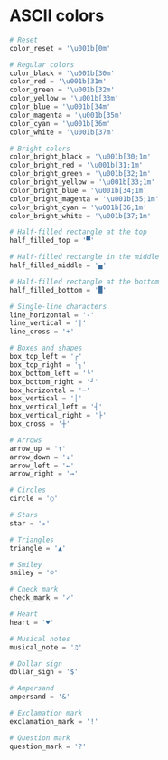# ASCII colors
```python
# Reset
color_reset = '\u001b[0m'
```
```python
# Regular colors
color_black = '\u001b[30m'
color_red = '\u001b[31m'
color_green = '\u001b[32m'
color_yellow = '\u001b[33m'
color_blue = '\u001b[34m'
color_magenta = '\u001b[35m'
color_cyan = '\u001b[36m'
color_white = '\u001b[37m'
```

```python
# Bright colors
color_bright_black = '\u001b[30;1m'
color_bright_red = '\u001b[31;1m'
color_bright_green = '\u001b[32;1m'
color_bright_yellow = '\u001b[33;1m'
color_bright_blue = '\u001b[34;1m'
color_bright_magenta = '\u001b[35;1m'
color_bright_cyan = '\u001b[36;1m'
color_bright_white = '\u001b[37;1m'
```

```python
# Half-filled rectangle at the top
half_filled_top = '▀'

# Half-filled rectangle in the middle
half_filled_middle = '▄'

# Half-filled rectangle at the bottom
half_filled_bottom = '█'
```
```python
# Single-line characters
line_horizontal = '-'
line_vertical = '|'
line_cross = '+'
```
```python
# Boxes and shapes
box_top_left = '┌'
box_top_right = '┐'
box_bottom_left = '└'
box_bottom_right = '┘'
box_horizontal = '─'
box_vertical = '│'
box_vertical_left = '┤'
box_vertical_right = '├'
box_cross = '┼'
```
```python
# Arrows
arrow_up = '↑'
arrow_down = '↓'
arrow_left = '←'
arrow_right = '→'
```
```python
# Circles
circle = '○'
```
```python
# Stars
star = '★'
```
```python
# Triangles
triangle = '▲'
```
```python
# Smiley
smiley = '☺'
```
```python
# Check mark
check_mark = '✓'
```
```python
# Heart
heart = '♥'
```
```python
# Musical notes
musical_note = '♫'
```
```python
# Dollar sign
dollar_sign = '$'
```
```python
# Ampersand
ampersand = '&'
```
```python
# Exclamation mark
exclamation_mark = '!'
```
```python
# Question mark
question_mark = '?'
```
